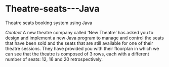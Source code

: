 # Theatre-seats---Java
Theatre seats booking system using Java

*Context*
A new theatre company called ‘New Theatre’ has asked you to design and implement a new
Java program to manage and control the seats that have been sold and the seats that are still
available for one of their theatre sessions. They have provided you with their floorplan in which
we can see that the theatre is composed of 3 rows, each with a different number of seats: 12,
16 and 20 retrospectively. 
